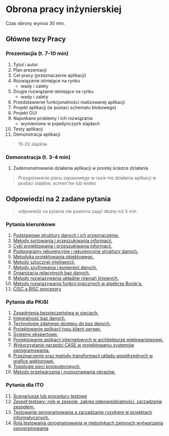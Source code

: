 # Obrona pracy inżynierskiej
Czas obrony wynosi 30 min.

## Główne tezy Pracy

### Prezentacjia (t. 7-10 min)
1. Tytuł i autor 
2. Plan prezentacji
3. Cel pracy (przeznaczenie aplikacji)
4. Rozwiązanie istniejące na rynku
	- wady i zalety
5. Drugie rozwiązanie istniejące na rynku
	- wady i zalety
6. Przedstawienie funkcjonalności realizowanej aplikacji 
7. Projekt aplikacji (w postaci schematu blokowego)
8. Projekt GUI
9. Napotkane problemy i ich rozwiązania
	- wymienione w pojedynczych slajdach
10. Testy aplikacji 
12. Demonstracja aplikacji

> 15-20 slajdów 

### Demonstracja (t. 3-4 min)
1. Zademonstrowanie działania aplikacji w prostej ścieżce działania

> Przygotowanie planu zapasowego w razie nie działania aplikacji w postaci slajdów, screen'ów lub wideo

## Odpowiedzi na 2 zadane pytania

> odpowiedz na pytania nie powinna zająć dłużej niż 5 min

### Pytania kierunkowe
1. [Podstawowe struktury danych i ich przeznaczenie.](./Pytania%20kierunkowe/1-Podstawowe-struktury-danych-i-ich-przeznaczenie.md)
2. [Metody sortowania i przeszukiwania informacji.](./Pytania%20kierunkowe/2-Metody-sortowania-i-przeszukiwania-informacji.md)
3. [Cykl projektowania i przeszukiwania informacji.](./Pytania%20kierunkowe/3-Cykl-projektowania-i-zycia-oprogramowania.md)
4. [Podprogramy rekurencyjne i rekurencyjne struktury danych.](./Pytania%20kierunkowe/4-Podprogramy-rekurencyjne-i-rekurencyjne-struktury-danych.md)
5. [Metodyka projektowania obiektowego.](./Pytania%20kierunkowe/5-Metodyka-projektowania-obiektowego.md)
6. [Metody sztucznej inteligencji.](./Pytania%20kierunkowe/6-Metody-sztucznej-inteligencji.md)
7. [Metody szyfrowania i kompresji danych.](./Pytania%20kierunkowe/7-Metody_szyfrowania_i_kompresji_danych.md)
8. [Organizacja relacyjnych baz danych.](./Pytania%20kierunkowe/8-Organizacja-relacyjnych-baz-danych.md)
9. [Metody rozwiązywania układów równań liniowych.](./Pytania%20kierunkowe/9-metody-rozwiazywania-ukladow-rownan-liniowych.md)
10. [Metody rozwiązywania funkcji logicznych w algebrze Boole'a.](./Pytania%20kierunkowe/10-Metody-rozwiazywania-funkcji-logicznych-w-algebrze-Boolea.md)
11. [CISC a RISC procesory](./Pytania%20kierunkowe/11-CISC-a-RISC-procesory.md)

### Pytania dla PKiSI
1. [Zagadnienia bezpieczeństwa w sieciach.](./PKiSI/1-Zagadnienia-bezpieczenstwa-w-sieciach.md)
2. [Integralność baz danych.](./PKiSI/2-Integralnosc-baz-danych.md)
3. [Technologie zdalnego dostępu do baz danych.](./PKiSI/3-Technologie-zdalnego-dostepu-do-baz-danych.md)
4. [Projektowanie aplikacji typu klient-serwer.](./PKiSI/4-Projektowanie-aplikacji-typu-klient-serwer.md)
5. [Systemy ekspertowe.](./PKiSI/5-Systemy-ekspertowe.md)
6. [Projektowanie aplikacji internetowych w architekturze wielowarstwowej.](./PKiSI/6-Projektowanie-aplikacji-internetowych-w-architekturze-wielowarstwowej.md)
7. [Wykorzystanie narzędzi CASE w projektowaniu systemów oprogramowania.](./PKiSI/7-Wykorzystanie_narzędzi_CASE_w_projektowaniu_systemów_oprogramowania.md)
8. [Przeznaczenie oraz metody transformacji układu współrzędnych w grafice wektorowej.](./PKiSI/8-Przeznaczenie-oraz-metody-transformacji-ukladu-wspołrzednych-w-grafice-wektorowej.md)
9. [Topologie sieci komputerowych.](./PKiSI/9-Topologie-sieci-komputerowych.md)
10. [Metody przetwarzania i rozpoznawania obrazów.](./PKiSI/10-metody-przetwarzania-i-rozpoznawania-obrazow.md)

### Pytania dla ITO
11. [Scenariusze lub procedury testowe](./ITO/11-Scenariusze-lub-procedury-testowe.md)
12. [Zespół testowy: role w zespole, zakres odpowiedzialności, zarządzanie zespołem.](./ITO/12-Zespoł-testowy-role-w-zespole-zakres-odpowiedzialnosci-zarzadzanie-zespolem.md)
13. [Testowanie oprogramowania a zarządzanie ryzykiem w projektach informatycznych.](./ITO/13-Testowanie-oprogramowania-a-zarzadzanie-ryzykiem-w-projektach-informatycznych.md)
14. [Rola testowania oprogramowania w metodykach zwinnych wytwarzania oprogramowania](./ITO/14-Rola-testowania-oprogramowania-w-metodykach-zwinnych-wytwarzania-oprogramowania.md)
